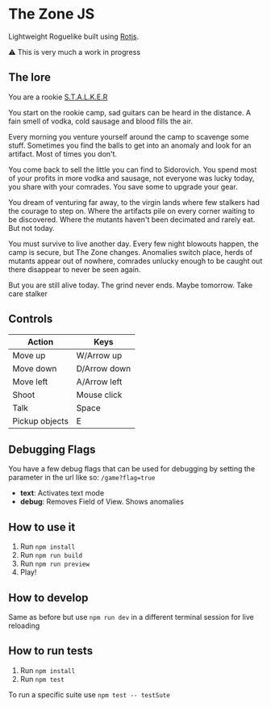 # The Zone JS

Lightweight Roguelike built using [Rotjs](https://ondras.github.io/rot/hp/). 

⚠️ This is very much a work in progress

## The lore

You are a rookie [S.T.A.L.K.E.R](https://en.wikipedia.org/wiki/S.T.A.L.K.E.R.)

You start on the rookie camp, sad guitars can be heard in the distance. A fain smell of vodka, cold sausage and blood fills the air.

Every morning you venture yourself around the camp to scavenge some stuff. Sometimes you find the balls to get into an anomaly and look for an artifact. Most of times you don't.

You come back to sell the little you can find to Sidorovich. You spend most of your profits in more vodka and sausage, not everyone was lucky today, you share with your comrades. You save some to upgrade your gear.

You dream of venturing far away, to the virgin lands where few stalkers had the courage to step on. Where the artifacts pile on every corner waiting to be discovered. Where the mutants haven't been decimated and rarely eat. But not today.

You must survive to live another day. Every few night blowouts happen, the camp is secure, but The Zone changes. Anomalies switch place, herds of mutants appear out of nowhere, comrades unlucky enough to be caught out there disappear to never be seen again. 

But you are still alive today. The grind never ends. Maybe tomorrow. Take care stalker

## Controls

| Action         | Keys         |
|----------------|--------------|
| Move up        | W/Arrow up   |
| Move down      | D/Arrow down |
| Move left      | A/Arrow left |
| Shoot          | Mouse click  |
| Talk           | Space        |
| Pickup objects | E            |


## Debugging Flags

You have a few debug flags that can be used for debugging by setting the parameter in the url like so: `/game?flag=true`

- **text**: Activates text mode
- **debug**: Removes Field of View. Shows anomalies


## How to use it

1. Run `npm install`
2. Run `npm run build`
3. Run `npm run preview`
4. Play!

## How to develop

Same as before but use `npm run dev` in a different terminal session for live reloading

## How to run tests

1. Run `npm install`
2. Run `npm test`

To run a specific suite use `npm test -- testSute`